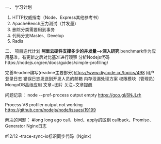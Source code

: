 一、 学习计划
1. HTTP权威指南（Node、Express其他参考书）
2. ApacheBench压力测试（并发量）
3. 删除分类需要用到事务
4. 代码分支Master、Develop
5. Radis

二、 项目迭代计划
**阿里云硬件支撑多少的并发量-->深入研究**
benchmark作为应用基准，有更新之后对比基准进行观察
分析Nodejs代码https://nodejs.org/en/docs/guides/simple-profiling/

完善Readme编写(readme主要部分)https://www.diycode.cc/topics/498
用户登录日志
错误日志发送到开发人员的邮箱
内存泄漏处理方案
权限模块（管理员）
MongoDB高级应用
文章+图片
关注+文章提醒

问题记录：
node --prof-process output empty
https://goo.gl/6NJLrh

Process V8 profiler output not working
https://github.com/nodejs/node/issues/19199


解决的问题：
#long long ago
call、bind、apply的区别
callback、Promise、Generator
Nginx日志

#12/12
-trace-sync-io标识同步代码（Nginx）
